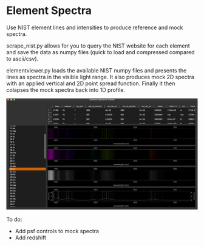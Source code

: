 # Element Spectra

Use NIST element lines and intensities to produce reference and mock spectra.

scrape_nist.py allows for you to query the NIST website for each element and save the data as numpy files (quick to load and compressed compared to ascii/csv).

elementviewer.py loads the available NIST numpy files and presents the lines as spectra in the visible light range. It also produces mock 2D spectra with an applied vertical and 2D point spread function. Finally it then colapses the mock spectra back into 1D profile.

![example](../examples/elementspectra.png)

To do:
- Add psf controls to mock spectra
- Add redshift